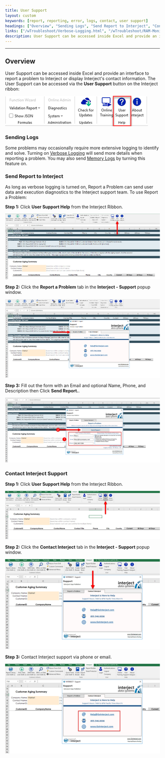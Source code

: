 ```yaml
---
title: User Support
layout: custom
keywords: [report, reporting, error, logs, contact, user support]
headings: ["Overview", "Sending Logs", "Send Report to Interject", "Contact Interject Support"]
links: ["/wTroubleshoot/Verbose-Logging.html", "/wTroubleshoot/RAM-Monitoring.html"]
description: User Support can be accessed inside Excel and provide an interface to report a problem to Interject or display Interject's contact information.
---
```

* * *

## Overview

User Support can be accessed inside Excel and provide an interface to report a problem to Interject or display Interject's contact information. The User Support can be accessed via the **User Support** button on the Interject ribbon:

![](/images/InterjectSupport/UserSupport.png)
<br>

### Sending Logs

Some problems may occasionally require more extensive logging to identify and solve. Turning on [Verbose Logging](/wTroubleshoot/Verbose-Logging.html) will send more details when reporting a problem. You may also send [Memory Logs](/wTroubleshoot/RAM-Monitoring.html) by turning this feature on.

### Send Report to Interject

As long as verbose logging is turned on, Report a Problem can send user data and execution diagnostics to the Interject support team. To use Report a Problem:

**Step 1:** Click **User Support Help** from the Interject Ribbon.

![](/images/error-reports/07.jpg)
<br>

**Step 2:** Click the **Report a Problem** tab in the **Interject - Support** popup window.

![](/images/error-reports/08.jpg)
<br>

**Step 3:** Fill out the form with an Email and optional Name, Phone, and Description then Click **Send Report.**.

![](/images/error-reports/09.jpg)
<br>

### Contact Interject Support

**Step 1:** Click **User Support Help** from the Interject Ribbon.

![](/images/error-reports/10.jpg)
<br>

**Step 2:** Click the **Contact Interject** tab in the **Interject - Support** popup window.

![](/images/error-reports/11.jpg)
<br>

**Step 3:** Contact Interject support via phone or email.

![](/images/error-reports/12.jpg)
<br>
